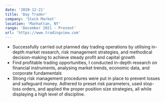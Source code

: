 ```yaml
---
date: '2020-12-21'
title: 'Day Trader'
company: 'Stock Market'
location: 'Manhattan, NY'
range: 'December 2021 - Present'
url: 'https://www.tradingview.com'
---
```


- Successfully carried out planned day trading operations by utilising in-depth market research, risk management strategies, and methodical decision-making to achieve steady profit and capital growth
- Find profitable trading opportunities, I conducted in-depth research on financial instruments, analysing market trends, economic data, and corporate fundamentals
-  Strong risk management procedures were put in place to prevent losses and safeguard money. Adhered to preset risk parameters, used stop-loss orders, and applied the proper position size strategies, all while displaying a high level of discipline.
